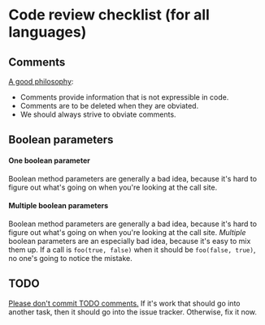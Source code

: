 # Code review checklist (for all languages)

## Comments

 [A good philosophy](http://agileinaflash.blogspot.com/2009/04/rules-for-commenting.html):

* Comments provide information that is not expressible in code.
* Comments are to be deleted when they are obviated.
* We should always strive to obviate comments.

## Boolean parameters

#### One boolean parameter

Boolean method parameters are generally a bad idea, because it's hard to figure out what's going on when you're looking at the call site.

#### Multiple boolean parameters

Boolean method parameters are generally a bad idea, because it's hard to figure out what's going on when you're looking at the call site. *Multiple* boolean parameters are an especially bad idea, because it's easy to mix them up. If a call is `foo(true, false)` when it should be `foo(false, true)`, no one's going to notice the mistake.

## TODO

[Please don't commit TODO comments.](http://c2.com/cgi/wiki?TodoCommentsConsideredHarmful) If it's work that should go into another task, then it should go into the issue tracker. Otherwise, fix it now.
